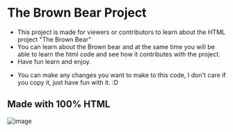 # The Brown Bear Project
- This project is made for viewers or contributors to learn about the HTML project "The Brown Bear"
- You can learn about the Brown bear and at the same time you will be able to learn the html code and see how it contributes with the project.
- Have fun learn and enjoy.

* You can make any changes you want to make to this code, I don't care if you copy it, just have fun with it. :D
 ## Made with 100% HTML
 
![image](https://github.com/Slept66/The-Brown-Bear-Project-HTML/assets/148169522/405cebe8-2cb4-4363-89b2-c7f4c3ae0f37)


